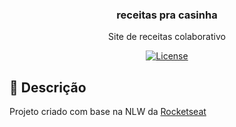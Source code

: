 <h3 align="center">
  receitas pra casinha
</h3>

<p align="center">Site de receitas colaborativo</p>

<p align="center">
  <a href="LICENSE" >
    <img alt="License" src="https://img.shields.io/badge/license-MIT-%23F8952D">
  </a>
</p>

## :memo: Descrição

Projeto criado com base na NLW da <a href="https://rocketseat.com.br/" target="_blank">Rocketseat</a>